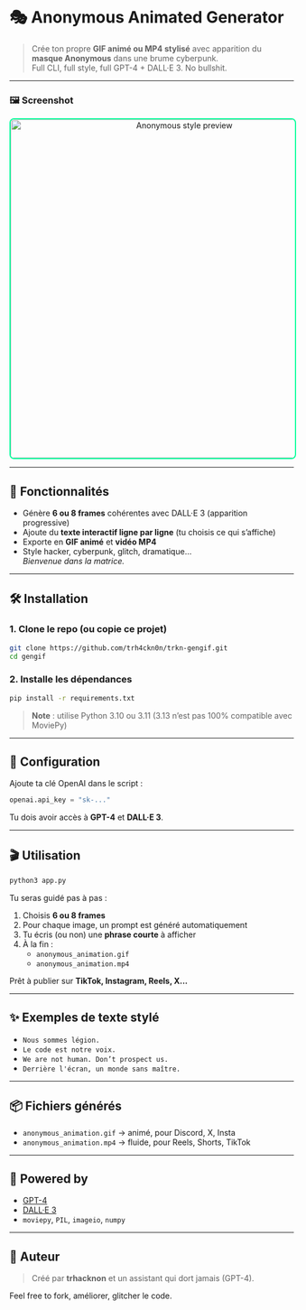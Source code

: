 # 🎭 Anonymous Animated Generator

> Crée ton propre **GIF animé ou MP4 stylisé** avec apparition du **masque Anonymous** dans une brume cyberpunk.  
> Full CLI, full style, full GPT-4 + DALL·E 3. No bullshit.

---

### 🖼️ Screenshot

<p align="center">
  <img src="https://g.top4top.io/p_3400ogdg90.jpg" alt="Anonymous style preview" width="600" style="border: 2px solid #00ff99; border-radius: 8px;">
</p>

---

## 🚀 Fonctionnalités

- Génère **6 ou 8 frames** cohérentes avec DALL·E 3 (apparition progressive)
- Ajoute du **texte interactif ligne par ligne** (tu choisis ce qui s’affiche)
- Exporte en **GIF animé** et **vidéo MP4**
- Style hacker, cyberpunk, glitch, dramatique…  
  *Bienvenue dans la matrice.*

---

## 🛠️ Installation

### 1. Clone le repo (ou copie ce projet)
```bash
git clone https://github.com/trh4ckn0n/trkn-gengif.git
cd gengif
```

### 2. Installe les dépendances
```bash
pip install -r requirements.txt
```

> **Note** : utilise Python 3.10 ou 3.11 (3.13 n’est pas 100% compatible avec MoviePy)

---

## 🔑 Configuration

Ajoute ta clé OpenAI dans le script :
```python
openai.api_key = "sk-..."
```

Tu dois avoir accès à **GPT-4** et **DALL·E 3**.

---

## 🎬 Utilisation

```bash
python3 app.py
```

Tu seras guidé pas à pas :

1. Choisis **6 ou 8 frames**
2. Pour chaque image, un prompt est généré automatiquement
3. Tu écris (ou non) une **phrase courte** à afficher
4. À la fin :  
   - `anonymous_animation.gif`  
   - `anonymous_animation.mp4`  

Prêt à publier sur **TikTok, Instagram, Reels, X...**

---

## ✨ Exemples de texte stylé

- `Nous sommes légion.`
- `Le code est notre voix.`
- `We are not human. Don’t prospect us.`
- `Derrière l'écran, un monde sans maître.`

---

## 📦 Fichiers générés

- `anonymous_animation.gif` → animé, pour Discord, X, Insta
- `anonymous_animation.mp4` → fluide, pour Reels, Shorts, TikTok

---

## 🧠 Powered by

- [GPT-4](https://platform.openai.com/)
- [DALL·E 3](https://platform.openai.com/docs/guides/images)
- `moviepy`, `PIL`, `imageio`, `numpy`

---

## 👾 Auteur

> Créé par **trhacknon** et un assistant qui dort jamais (GPT-4).

Feel free to fork, améliorer, glitcher le code.
